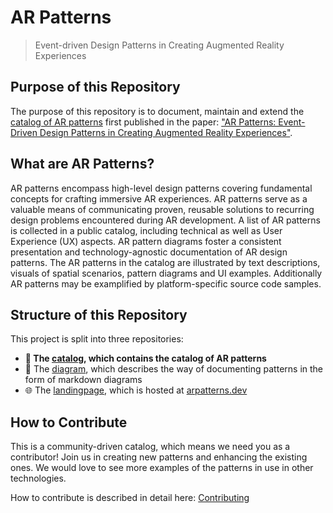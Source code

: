# AR Patterns

> Event-driven Design Patterns in Creating Augmented Reality Experiences

## Purpose of this Repository
The purpose of this repository is to document, maintain and extend the [catalog of AR patterns](https://github.com/ARpatterns/catalog) first published in the paper: ["AR Patterns: Event-Driven Design Patterns in Creating Augmented Reality Experiences"](https://link.springer.com/chapter/10.1007/978-3-031-48495-7_6).

## What are AR Patterns?
AR patterns encompass high-level design patterns covering fundamental concepts for crafting immersive AR experiences. AR patterns serve as a valuable means of communicating proven, reusable solutions to recurring design problems encountered during AR development. A list of AR patterns is collected in a public catalog, including technical as well as User Experience (UX) aspects. AR pattern diagrams foster a consistent presentation and technology-agnostic documentation of AR design patterns. The AR patterns in the catalog are illustrated by text descriptions, visuals of spatial scenarios, pattern diagrams and UI examples. Additionally AR patterns may be examplified by platform-specific source code samples.

## Structure of this Repository
This project is split into three repositories:
* <strong>📖 The [catalog](https://github.com/ARpatterns/catalog/), which contains the catalog of AR patterns</strong>
* 📝 The [diagram](https://github.com/ARpatterns/diagram/), which describes the way of documenting patterns in the form of markdown diagrams
* 🌐 The [landingpage](https://github.com/ARpatterns/landingpage/), which is hosted at [arpatterns.dev](https://arpatterns.dev)

## How to Contribute
This is a community-driven catalog, which means we need you as a contributor! Join us in creating new patterns and enhancing the existing ones.
We would love to see more examples of the patterns in use in other technologies.

How to contribute is described in detail here: [Contributing](CONTRIBUTING.md)